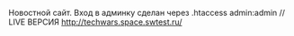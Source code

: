 Новостной сайт. Вход в админку сделан через .htaccess admin:admin  // LIVE ВЕРСИЯ http://techwars.space.swtest.ru/ 
